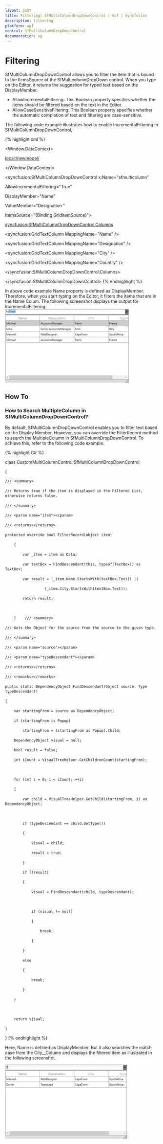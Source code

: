 ```yaml
---
layout: post
title: Filtering| SfMultiColumnDropDownControl | Wpf | Syncfusion
description: filtering
platform: wpf
control: SfMultiColumnDropDownControl
documentation: ug
---
```


# Filtering

SfMultiColumnDropDownControl allows you to filter the item that is bound to the ItemsSource of the SfMulticolumnDropDown control. When you type on the Editor, it returns the suggestion for typed text based on the DisplayMember. 

* AllowIncrementalFiltering: This Boolean property specifies whether the items should be filtered based on the text in the Editor. 
* AllowCaseSensitiveFiltering: This Boolean property specifies whether the automatic completion of text and filtering are case-sensitive. 

The following code example illustrates how to enable IncrementalFiltering in SfMultiColumnDropDownControl,


{% highlight xml %}






<Window.DataContext>

  <local:Viewmodel/>

</Window.DataContext>





<syncfusion:SfMultiColumnDropDownControl x:Name="sfmulticolumn"

AllowIncrementalFiltering="True"

DisplayMember="Name" 

ValueMember="Designation "                                                     

ItemsSource="{Binding GridItemSource}">



<syncfusion:SfMultiColumnDropDownControl.Columns>

<syncfusion:GridTextColumn MappingName="Name" />

<syncfusion:GridTextColumn MappingName="Designation" />

<syncfusion:GridTextColumn MappingName="City" />

<syncfusion:GridTextColumn MappingName="Country" />

</syncfusion:SfMultiColumnDropDownControl.Columns>



</syncfusion:SfMultiColumnDropDownControl>
{% endhighlight %}

In above code example Name property is defined as DisplayMember. Therefore, when you start typing on the Editor, it filters the items that are in the Name Colum. The following screenshot displays the output for IncrementalFiltering.
![](Features_images/Features_img9.png)



## How To

### How to Search MultipleColumn in SfMultiColumnDropDownControl?

By default, SfMultiColumnDropDownControl enables you to filter text based on the Display Member. However, you can override the FilterRecord method to search the MultipleColumn in SfMultiColumnDropDownControl. To achieve this, refer to the following code example.

{% highlight C# %}


class CustomMultiColumnControl:SfMultiColumnDropDownControl

{

    /// <summary>

    /// Returns true if the item is displayed in the Filtered List, otherwise returns false.

    /// </summary>

    /// <param name="item"></param>

    /// <returns></returns>

    protected override bool FilterRecord(object item)

        {

            var _item = item as Data;

            var textBox = FindDescendant(this, typeof(TextBox)) as TextBox;

            var result = (_item.Name.StartsWith(textBox.Text)) ||

                      (_item.City.StartsWith(textBox.Text));

            return result;



        }    /// <summary>

    /// Gets the Object for the source from the source to the given type.

    /// </summary>

    /// <param name="source"></param>

    /// <param name="typeDescendant"></param>

    /// <returns></returns>

    /// <remarks></remarks>

    public static DependencyObject FindDescendant(Object source, Type typeDescendant)

    {

        var startingFrom = source as DependencyObject;

        if (startingFrom is Popup)

            startingFrom = (startingFrom as Popup).Child;

        DependencyObject visual = null;

        bool result = false;

        int iCount = VisualTreeHelper.GetChildrenCount(startingFrom);



        for (int i = 0; i < iCount; ++i)

        {

            var child = VisualTreeHelper.GetChild(startingFrom, i) as DependencyObject;



            if (typeDescendant == child.GetType())

            {

                visual = child;

                result = true;

            }

            if (!result)

            {

                visual = FindDescendant(child, typeDescendant);



                if (visual != null)

                {

                    break;

                }

            }

            else

            {

                break;

            }

        }



        return visual;

    }

}
{% endhighlight %}

Here, Name is defined as DisplayMember. But it also searches the match case from the City__Column and displays the filtered item as illustrated in the following screenshot.

![](Features_images/Features_img10.png)



